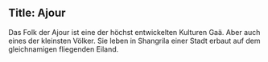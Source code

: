 Title: Ajour
---

Das Folk der Ajour ist eine der höchst entwickelten Kulturen Gaä. Aber auch eines der kleinsten Völker. Sie leben in Shangrila einer Stadt erbaut auf dem gleichnamigen fliegenden Eiland.
